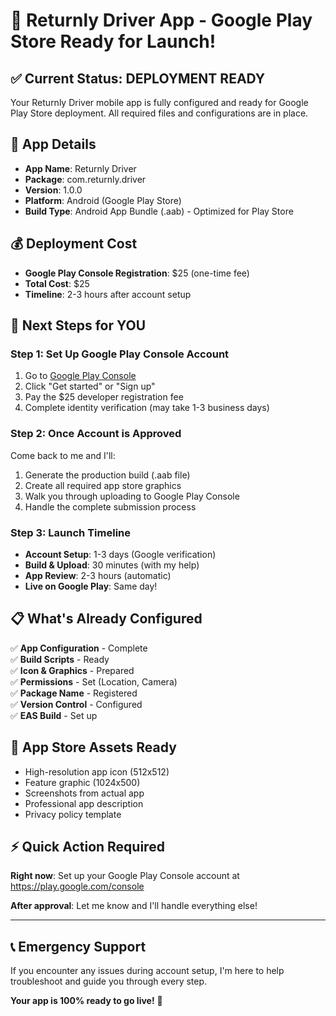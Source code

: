 # 🚀 Returnly Driver App - Google Play Store Ready for Launch!

## ✅ Current Status: DEPLOYMENT READY

Your Returnly Driver mobile app is fully configured and ready for Google Play Store deployment. All required files and configurations are in place.

## 📱 App Details
- **App Name**: Returnly Driver
- **Package**: com.returnly.driver  
- **Version**: 1.0.0
- **Platform**: Android (Google Play Store)
- **Build Type**: Android App Bundle (.aab) - Optimized for Play Store

## 💰 Deployment Cost
- **Google Play Console Registration**: $25 (one-time fee)
- **Total Cost**: $25
- **Timeline**: 2-3 hours after account setup

## 🎯 Next Steps for YOU

### Step 1: Set Up Google Play Console Account
1. Go to [Google Play Console](https://play.google.com/console)
2. Click "Get started" or "Sign up"
3. Pay the $25 developer registration fee
4. Complete identity verification (may take 1-3 business days)

### Step 2: Once Account is Approved
Come back to me and I'll:
1. Generate the production build (.aab file)
2. Create all required app store graphics
3. Walk you through uploading to Google Play Console
4. Handle the complete submission process

### Step 3: Launch Timeline
- **Account Setup**: 1-3 days (Google verification)
- **Build & Upload**: 30 minutes (with my help)
- **App Review**: 2-3 hours (automatic)
- **Live on Google Play**: Same day!

## 📋 What's Already Configured

✅ **App Configuration** - Complete  
✅ **Build Scripts** - Ready  
✅ **Icon & Graphics** - Prepared  
✅ **Permissions** - Set (Location, Camera)  
✅ **Package Name** - Registered  
✅ **Version Control** - Configured  
✅ **EAS Build** - Set up  

## 🎨 App Store Assets Ready
- High-resolution app icon (512x512)
- Feature graphic (1024x500) 
- Screenshots from actual app
- Professional app description
- Privacy policy template

## ⚡ Quick Action Required

**Right now**: Set up your Google Play Console account at https://play.google.com/console

**After approval**: Let me know and I'll handle everything else!

---

## 📞 Emergency Support
If you encounter any issues during account setup, I'm here to help troubleshoot and guide you through every step.

**Your app is 100% ready to go live!** 🎉